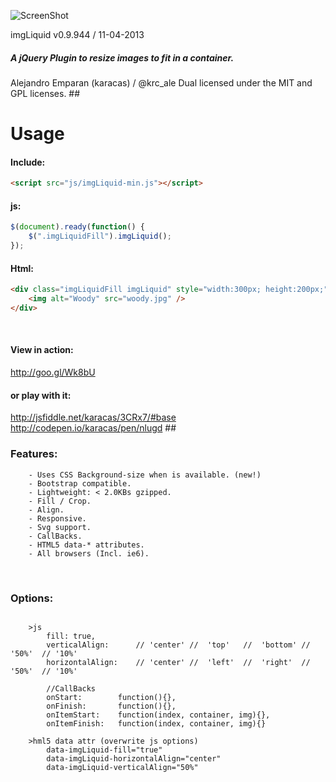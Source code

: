 ![ScreenShot](https://raw.github.com/karacas/imgLiquid/master/tests/logoimgliquid.png)

imgLiquid v0.9.944 / 11-04-2013
##### A jQuery Plugin to resize images to fit in a container.
Alejandro Emparan (karacas) / @krc_ale
Dual licensed under the MIT and GPL licenses.
## 
# Usage

#### Include:
```html
<script src="js/imgLiquid-min.js"></script>
```

#### js:
```js
$(document).ready(function() {
	$(".imgLiquidFill").imgLiquid();
});
```

#### Html:
```html
<div class="imgLiquidFill imgLiquid" style="width:300px; height:200px;">
	<img alt="Woody" src="woody.jpg" />
</div>
```
 
#### View in action:
http://goo.gl/Wk8bU
#### or play with it:
http://jsfiddle.net/karacas/3CRx7/#base
http://codepen.io/karacas/pen/nlugd
## 
### Features:
```
	- Uses CSS Background-size when is available. (new!)
    - Bootstrap compatible.
    - Lightweight: < 2.0KBs gzipped.
	- Fill / Crop.
    - Align.
	- Responsive.
	- Svg support.
	- CallBacks.
    - HTML5 data-* attributes.
	- All browsers (Incl. ie6).
```
 
### Options:
```

    >js
        fill: true,
        verticalAlign:      // 'center' //  'top'   //  'bottom' // '50%'  // '10%'
        horizontalAlign:    // 'center' //  'left'  //  'right'  // '50%'  // '10%'

        //CallBacks
        onStart:        function(){},
        onFinish:       function(){},
        onItemStart:    function(index, container, img){},
        onItemFinish:   function(index, container, img){}

    >hml5 data attr (overwrite js options)
        data-imgLiquid-fill="true"
        data-imgLiquid-horizontalAlign="center"
        data-imgLiquid-verticalAlign="50%"

```
